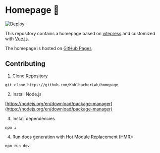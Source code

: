 # Homepage 📖

[![Deploy](https://github.com/KohlbacherLab/homepage/actions/workflows/main.yml/badge.svg)](https://github.com/KohlbacherLab/homepage/actions/workflows/main.yml)

This repository contains a homepage based on [vitepress](https://vitepress.dev/) and customized
with [Vue.js](https://vuejs.org/).

The homepage is hosted
on [GitHub Pages](https://KohlbacherLab.github.io/homepage/)

## Contributing

1. Clone Repository

```shell
git clone https://github.com/KohlbacherLab/homepage
```
2. Install Node.js

[https://nodejs.org/en/download/package-manager](https://nodejs.org/en/download/package-manager)

3. Install dependencies

```shell
npm i
```

4. Run docs generation with Hot Module Replacement (HMR):

```shell
npm run dev
```
